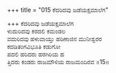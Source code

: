 +++
title = "015 ಕೆದರಿದವು ಜಡೆಯಕ್ಷಮಾಲೆಗ"

+++
ಕೆದರಿದವು ಜಡೆಯಕ್ಷಮಾಲೆಗ  
ಳುದುರಿದವು ಕರದಲಿ ಕಮಂಡಲ  
ವದುರಿದವು ಹಳುವಾಯ್ತು ಹರಿಣಾಜಿನ ಮುನೀಶ್ವರರ   
ಕದಡಿತಂಗವಿಭೂತಿ ಕಡುಗೋ  
ಪದಲಿ ಹರಿದರು ಹರಗಿರಿಯ ಹ  
ತ್ತಿದರು ಕಂಡರು ರಾಜಮೌಳಿಯ ರಾಜಮಂದಿರವ     ॥15॥